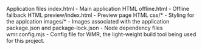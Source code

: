 Application files
index.html - Main application HTML
offline.html - Offline fallback HTML
preview/index.html - Preview page HTML
css/* - Styling for the applcation
images/* - Images associated with the application
package.json and package-lock.json - Node dependency files
wmr.config.mjs - Config file for WMR, the light-weight build tool being used for this project.
